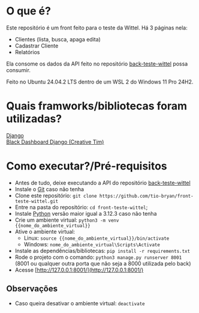 # O que é?

Este repositório é um front feito para o teste da Wittel. Há 3 páginas nela:

* Clientes (lista, busca, apaga edita)
* Cadastrar Cliente
* Relatórios

Ela consome os dados da API feito no repositório [back-teste-wittel](https://github.com/tio-bryan/back-teste-wittel) possa consumir.

Feito no Ubuntu 24.04.2 LTS dentro de um WSL 2 do Windows 11 Pro 24H2.

# Quais framworks/bibliotecas foram utilizadas?

[Django](https://www.djangoproject.com/)  
[Black Dashboard Django (Creative Tim)](https://www.creative-tim.com/product/black-dashboard-django)

# Como executar?/Pré-requisitos

* Antes de tudo, deixe executando a API do repositório [back-teste-wittel](https://github.com/tio-bryan/back-teste-wittel)
* Instale o [Git](https://git-scm.com/downloads) caso não tenha
* Clone este repositório: `git clone https://github.com/tio-bryan/front-teste-wittel.git`
* Entre na pasta do repositório: `cd front-teste-wittel`;
* Instale [Python](https://www.python.org/downloads/) versão maior igual a 3.12.3 caso não tenha
* Crie um ambiente virtual: `python3 -m venv {{nome_do_ambiente_virtual}}`
* Ative o ambiente virtual:
    - Linux: `source {{nome_do_ambiente_virtual}}/bin/activate`
    - Windows: `nome_do_ambiente_virtual\Scripts\Activate`
* Instale as dependências/bibliotecas: `pip install -r requirements.txt`
* Rode o projeto com o comando: `python3 manage.py runserver 8001` (8001 ou qualquer outra porta que não seja a 8000 utilizada pelo back)
* Acesse [http://127.0.0.1:8001/](http://127.0.0.1:8001/)

## Observações

* Caso queira desativar o ambiente virtual:
`deactivate`
